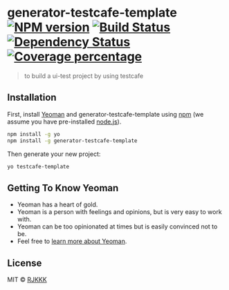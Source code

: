 # generator-testcafe-template [![NPM version][npm-image]][npm-url] [![Build Status][travis-image]][travis-url] [![Dependency Status][daviddm-image]][daviddm-url] [![Coverage percentage][coveralls-image]][coveralls-url]
> to build a ui-test project by using testcafe

## Installation

First, install [Yeoman](http://yeoman.io) and generator-testcafe-template using [npm](https://www.npmjs.com/) (we assume you have pre-installed [node.js](https://nodejs.org/)).

```bash
npm install -g yo
npm install -g generator-testcafe-template
```

Then generate your new project:

```bash
yo testcafe-template
```

## Getting To Know Yeoman

 * Yeoman has a heart of gold.
 * Yeoman is a person with feelings and opinions, but is very easy to work with.
 * Yeoman can be too opinionated at times but is easily convinced not to be.
 * Feel free to [learn more about Yeoman](http://yeoman.io/).

## License

MIT © [RJKKK]()


[npm-image]: https://badge.fury.io/js/generator-testcafe-template.svg
[npm-url]: https://npmjs.org/package/generator-testcafe-template
[travis-image]: https://travis-ci.com/RJKKK/generator-testcafe-template.svg?branch=master
[travis-url]: https://travis-ci.com/RJKKK/generator-testcafe-template
[daviddm-image]: https://david-dm.org/RJKKK/generator-testcafe-template.svg?theme=shields.io
[daviddm-url]: https://david-dm.org/RJKKK/generator-testcafe-template
[coveralls-image]: https://coveralls.io/repos/RJKKK/generator-testcafe-template/badge.svg
[coveralls-url]: https://coveralls.io/r/RJKKK/generator-testcafe-template
